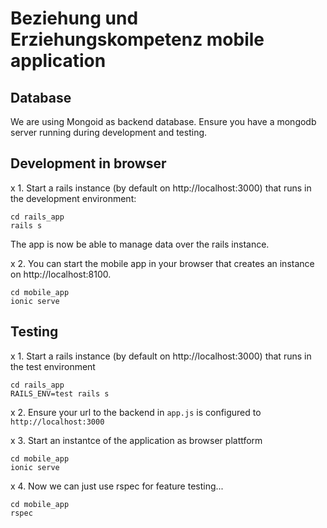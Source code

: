 # Beziehung und Erziehungskompetenz mobile application

## Database
We are using Mongoid as backend database. Ensure you have a mongodb server running during development and testing.


## Development in browser
x 1. Start a rails instance (by default on http://localhost:3000) that runs in the development environment:
```
cd rails_app
rails s
```
The app is now be able to manage data over the rails instance.

x 2. You can start the mobile app in your browser that creates an instance on http://localhost:8100.
```
cd mobile_app
ionic serve
```

## Testing
x 1. Start a rails instance (by default on http://localhost:3000) that runs in the test environment
```
cd rails_app
RAILS_ENV=test rails s
```
x 2. Ensure your url to the backend in `app.js` is configured to `http://localhost:3000`

x 3. Start an instantce of the application as browser plattform
```
cd mobile_app
ionic serve
```
x 4. Now we can just use rspec for feature testing...
```
cd mobile_app
rspec
```
